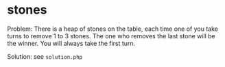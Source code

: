 # stones

Problem: There is a heap of stones on the table, each time one of you take turns to remove 1 to 3 stones. The one who removes the last stone will be the winner. You will always take the first turn.

Solution: see `solution.php`
